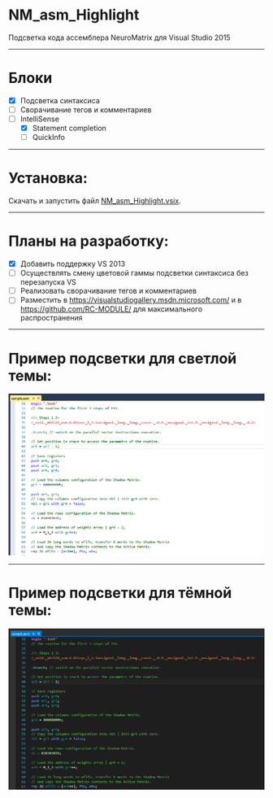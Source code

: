 ﻿NM_asm_Highlight
======

Подсветка кода ассемблера NeuroMatrix для Visual Studio 2015
___
# Блоки

- [x] Подсветка синтаксиса
- [ ] Сворачивание тегов и комментариев
- [ ] IntelliSense
	- [x] Statement completion
	- [ ] QuickInfo
	
___
# Установка:

Скачать и запустить файл [NM_asm_Highlight.vsix](export/NM_asm_Highlight.vsix).

___
# Планы на разработку:

- [x] Добавить поддержку VS 2013
- [ ] Осуществлять смену цветовой гаммы подсветки синтаксиса без перезапуска VS
- [ ] Реализовать сворачивание тегов и комментариев
- [ ] Разместить в https://visualstudiogallery.msdn.microsoft.com/ и в https://github.com/RC-MODULE/ для максимального распространения
	
___
# Пример подсветки для светлой темы:	

![Светлая тема](screens/Light_theme.PNG)

___
# Пример подсветки для тёмной темы:	

![Тёмная тема](screens/Dark_theme.PNG)


